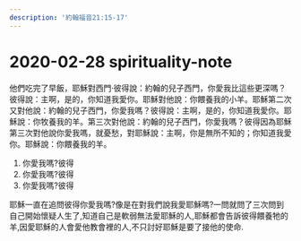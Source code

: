 ```yaml
---
description: '約翰福音21:15-17'
---
```


# 2020-02-28 spirituality-note

 他們吃完了早飯，耶穌對西門‧彼得說：約翰的兒子西門，你愛我比這些更深嗎？彼得說：主啊，是的，你知道我愛你。耶穌對他說：你餵養我的小羊。耶穌第二次又對他說：約翰的兒子西門，你愛我嗎？彼得說：主啊，是的，你知道我愛你。耶穌說：你牧養我的羊。第三次對他說：約翰的兒子西門，你愛我嗎？彼得因為耶穌第三次對他說你愛我嗎，就憂愁，對耶穌說：主啊，你是無所不知的；你知道我愛你。耶穌說：你餵養我的羊。

1. 你愛我嗎?彼得
2. 你愛我嗎?彼得
3. 你愛我嗎?彼得

耶穌一直在追問彼得你愛我嗎?像是在對我們說我愛耶穌嗎?一問就問了三次問到自己開始懷疑人生了,知道自己是軟弱無法愛耶穌的人,耶穌都會告訴彼得餵養牠的羊,因愛耶穌的人會愛他教會裡的人,不只討好耶穌是要了接他的使命.

